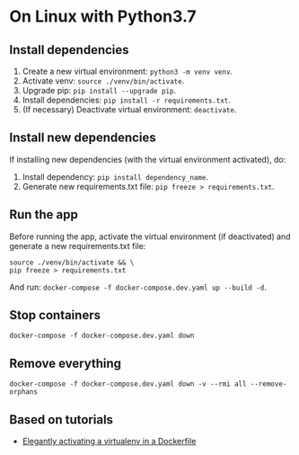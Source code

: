 # On Linux with Python3.7

## Install dependencies

1. Create a new virtual environment: `python3 -m venv venv`.
2. Activate venv: `source ./venv/bin/activate`.
3. Upgrade pip: `pip install --upgrade pip`.
4. Install dependencies: `pip install -r requirements.txt`.
5. (If necessary) Deactivate virtual environment: `deactivate`.

## Install new dependencies

If installing new dependencies (with the virtual environment activated), do:

1. Install dependency: `pip install dependency_name`.
2. Generate new requirements.txt file: `pip freeze > requirements.txt`.

## Run the app

Before running the app, activate the virtual environment (if deactivated) and generate a new requirements.txt file:

```
source ./venv/bin/activate && \
pip freeze > requirements.txt
```

And run: `docker-compose -f docker-compose.dev.yaml up --build -d`.

## Stop containers

`docker-compose -f docker-compose.dev.yaml down`

## Remove everything

`docker-compose -f docker-compose.dev.yaml down -v --rmi all --remove-orphans`

## Based on tutorials

- [Elegantly activating a virtualenv in a Dockerfile](https://pythonspeed.com/articles/activate-virtualenv-dockerfile/)